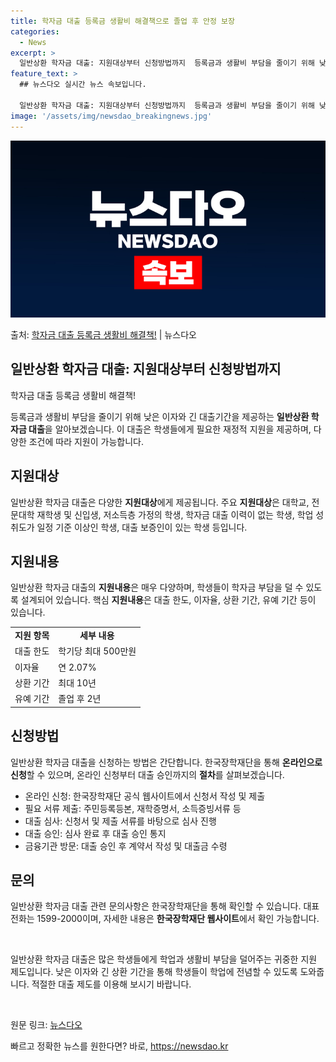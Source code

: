```yaml
---
title: 학자금 대출 등록금 생활비 해결책으로 졸업 후 안정 보장
categories:
  - News
excerpt: >
  일반상환 학자금 대출: 지원대상부터 신청방법까지  등록금과 생활비 부담을 줄이기 위해 낮은 이자와 긴 대출기…
feature_text: >
  ## 뉴스다오 실시간 뉴스 속보입니다.

  일반상환 학자금 대출: 지원대상부터 신청방법까지  등록금과 생활비 부담을 줄이기 위해 낮은 이자와 긴 대출기…
image: '/assets/img/newsdao_breakingnews.jpg'
---
```


![뉴스다오 속보](/assets/img/newsdao_breakingnews.jpg)

<p>출처: <a href="https://newsdao.kr/4027" rel="dofollow">학자금 대출 등록금 생활비 해결책!</a> | 뉴스다오</p>

<h2 data-ke-size="size26">일반상환 학자금 대출: 지원대상부터 신청방법까지</h2>
학자금 대출 등록금 생활비 해결책!

<p data-ke-size="size16">등록금과 생활비 부담을 줄이기 위해 낮은 이자와 긴 대출기간을 제공하는 <b>일반상환 학자금 대출</b>을 알아보겠습니다. 이 대출은 학생들에게 필요한 재정적 지원을 제공하며, 다양한 조건에 따라 지원이 가능합니다.</p>

<h2 data-ke-size="size24">지원대상</h2>
<p data-ke-size="size16">일반상환 학자금 대출은 다양한 <b>지원대상</b>에게 제공됩니다. 주요 <b>지원대상</b>은 대학교, 전문대학 재학생 및 신입생, 저소득층 가정의 학생, 학자금 대출 이력이 없는 학생, 학업 성취도가 일정 기준 이상인 학생, 대출 보증인이 있는 학생 등입니다.</p>

<h2 data-ke-size="size24">지원내용</h2>
<p data-ke-size="size16">일반상환 학자금 대출의 <b>지원내용</b>은 매우 다양하며, 학생들이 학자금 부담을 덜 수 있도록 설계되어 있습니다. 핵심 <b>지원내용</b>은 대출 한도, 이자율, 상환 기간, 유예 기간 등이 있습니다.</p>
<table>
	<tbody>
		<tr>
			<td style="text-align: center; height: 17px;"><b>지원 항목</b></td>
			<td style="text-align: center; height: 17px;"><b>세부 내용</b></td>
		</tr>
		<tr>
			<td style="text-align: left;">대출 한도</td>
			<td style="text-align: left;">학기당 최대 500만원</td>
		</tr>
		<tr>
			<td style="text-align: left;">이자율</td>
			<td style="text-align: left;">연 2.07%</td>
		</tr>
		<tr>
			<td style="text-align: left;">상환 기간</td>
			<td style="text-align: left;">최대 10년</td>
		</tr>
		<tr>
			<td style="text-align: left;">유예 기간</td>
			<td style="text-align: left;">졸업 후 2년</td>
		</tr>
	</tbody>
</table>

<h2 data-ke-size="size24">신청방법</h2>
<p data-ke-size="size16">일반상환 학자금 대출을 신청하는 방법은 간단합니다. 한국장학재단을 통해 <b>온라인으로 신청</b>할 수 있으며, 온라인 신청부터 대출 승인까지의 <b>절차</b>를 살펴보겠습니다.</p>
<ul>
	<li>온라인 신청: 한국장학재단 공식 웹사이트에서 신청서 작성 및 제출</li>
	<li>필요 서류 제출: 주민등록등본, 재학증명서, 소득증빙서류 등</li>
	<li>대출 심사: 신청서 및 제출 서류를 바탕으로 심사 진행</li>
	<li>대출 승인: 심사 완료 후 대출 승인 통지</li>
	<li>금융기관 방문: 대출 승인 후 계약서 작성 및 대출금 수령</li>
</ul>

<h2 data-ke-size="size24">문의</h2>
<p data-ke-size="size16">일반상환 학자금 대출 관련 문의사항은 한국장학재단을 통해 확인할 수 있습니다. 대표 전화는 1599-2000이며, 자세한 내용은 <b>한국장학재단 웹사이트</b>에서 확인 가능합니다.</p>

<p data-ke-size="size16">&nbsp;</p>

<p data-ke-size="size16">일반상환 학자금 대출은 많은 학생들에게 학업과 생활비 부담을 덜어주는 귀중한 지원 제도입니다. 낮은 이자와 긴 상환 기간을 통해 학생들이 학업에 전념할 수 있도록 도와줍니다. 적절한 대출 제도를 이용해 보시기 바랍니다.</p>

<p data-ke-size="size16">&nbsp;</p>

<p data-ke-size="size16">원문 링크: <a href="https://newsdao.kr/4027">뉴스다오</a></p> 

빠르고 정확한 뉴스를 원한다면? 바로, <a href="https://newsdao.kr" rel="dofollow">https://newsdao.kr</a>


